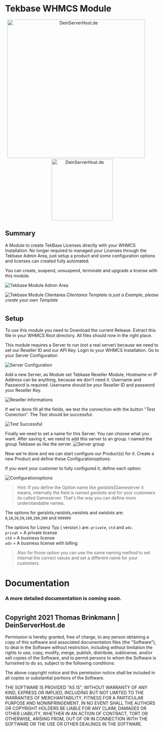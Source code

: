 # Tekbase WHMCS Module

<div align="center">
<a href="https://deinserverhost.de"><img src="https://backup.mirror3.deinserverhost.icu/Partner/white.svg" alt="DeinServerHost.de" width="450px" ></a>
&nbsp;&nbsp;&nbsp;&nbsp;&nbsp;&nbsp;&nbsp;&nbsp;&nbsp;
<a href="https://teklab.de"><img src="https://cdn.teklab.de/themes/clean/images/teklab_small.svg" alt="DeinServerHost.de" width="200px" ></a>
</div>
   
## Summary
A Module to create TekBase Licenses directly with your WHMCS Installation. No longer required to managed your Licenses through the Tekbase Admin Area, just setup a product and some configuration options and licenses can created fully automated. 

You can create, suspend, unsuspend, terminate and upgrade a license with this module.

![Tekbase Module Admin Area](https://img.dsh.gg/DSH-GW02-HGQjTeNmfZ-15-08-2021-12-01PM.png)

![Tekbase Module Clientarea](https://img.dsh.gg/DSH-GW02-QvG6R6i6M8-15-08-2021-04-26PM.png)
*Clientarea Template is just a Example, please create your own Template*
#



## Setup

To use this module you need to Download the current Release. Extract this file in your WHMCS Root directory.
All files should now in the right place.

This module requires a Server to run (not a real server) because we need to set our Reseller ID and our API Key. 
Login to your WHMCS Installation. Go to your Server Configuration

![Server Configuration](https://img.dsh.gg/DSH-GW02-kzJ35JQRKL-15-08-2021-04-31PM.png)

Add a new Server, as Module set Tebkase Reseller Module, Hostname or IP Address can be anything, because we don't need it. 
Username and Password is required. Username should be your Reseller ID and password your Reseller Key.

![Reseller Informations](https://img.dsh.gg/DSH-GW02-dRcTZSWfRI-15-08-2021-04-36PM.png)

If we're done fill all the fields, we test the connection with the button "Test Conection". 
The Test should be successful.   
      
![Test Successful](https://img.dsh.gg/DSH-GW02-hCctVuvjkO-15-08-2021-04-46PM.png)

Finally we need to set a name for this Server. 
You can choose what you want. After saving it, we need to add this server to an group.
I named the group Tekbase as like the server. 
![Server group](https://img.dsh.gg/DSH-GW02-8KD5sLSc3G-15-08-2021-04-48PM.png) 

Now we're done and we can start configure our Product(s) for it. Create a new Product and define these Configurationoptions:

If you want your customer to fully configured it, define each option:

![Configurationoptions](https://img.dsh.gg/DSH-GW02-vZYvi1NMsH-15-08-2021-04-50PM.png)

>Hint: If you define the Option name like gwislots|Gameserver it means, internally the field is named gwislots and for your customers its called Gameserver. That's the way you can define more understandable names.

The options for gwislots,rwislots,vwislots and swislots are:
``0``,``10``,``20``,``50``,``100``,``200``,``500`` and ``999999``

The options for Lizenz Typ ( version ) are: ``private``, ``std`` and ``adv``.  
``privat`` = A private license   
``std`` = A business license  
``adv`` = A business license with billing

>Also for those option you can use the same naming method to set internal the correct values and set a different name for your customers.
#

# Documentation 
### A more detailed documentation is coming soon.

#


## Copyright 2021 Thomas Brinkmann | DeinServerHost.de 
  
Permission is hereby granted, free of charge, to any person obtaining a copy of this software and associated documentation files (the "Software"), to deal in the Software without restriction, including without limitation the rights to use, copy, modify, merge, publish, distribute, sublicense, and/or sell copies of the Software, and to permit persons to whom the Software is furnished to do so, subject to the following conditions:

The above copyright notice and this permission notice shall be included in all copies or substantial portions of the Software.

THE SOFTWARE IS PROVIDED "AS IS", WITHOUT WARRANTY OF ANY KIND, EXPRESS OR IMPLIED, INCLUDING BUT NOT LIMITED TO THE WARRANTIES OF MERCHANTABILITY, FITNESS FOR A PARTICULAR PURPOSE AND NONINFRINGEMENT. IN NO EVENT SHALL THE AUTHORS OR COPYRIGHT HOLDERS BE LIABLE FOR ANY CLAIM, DAMAGES OR OTHER LIABILITY, WHETHER IN AN ACTION OF CONTRACT, TORT OR OTHERWISE, ARISING FROM, OUT OF OR IN CONNECTION WITH THE SOFTWARE OR THE USE OR OTHER DEALINGS IN THE SOFTWARE.
